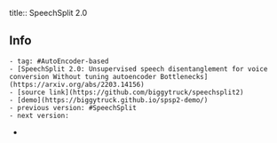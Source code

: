 title:: SpeechSplit 2.0

## Info
	- tag: #AutoEncoder-based
	- [SpeechSplit 2.0: Unsupervised speech disentanglement for voice conversion Without tuning autoencoder Bottlenecks](https://arxiv.org/abs/2203.14156)
	- [source link](https://github.com/biggytruck/speechsplit2)
	- [demo](https://biggytruck.github.io/spsp2-demo/)
	- previous version: #SpeechSplit
	- next version:
-